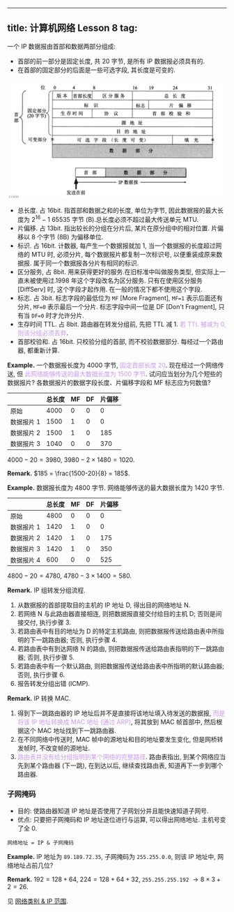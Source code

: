 
---
title: 计算机网络 Lesson 8
tag: [](/index.md)
---

<style>
hint {
  color: gray;  
}
em {
  color: rgb(201, 152, 244);
  font-style: normal;
}
</style>

一个 IP 数据报由首部和数据两部分组成: 
- 首部的前一部分是固定长度, 共 20 字节, 是所有 IP 数据报必须具有的. 
- 在首部的固定部分的后面是一些可选字段, 其长度是可变的. 

<p style="text-align: center;"><img src="./ipv4-header.png" style="border-radius: 0.2em; width: 500px;"></p>

- 总长度. 占 16bit. 指首部和数据之和的长度, 单位为字节, 因此数据报的最大长度为 $2^{16}-1$ 65535 字节 (B).总长度必须不超过最大传送单元 MTU. 
- 片偏移. 占 13bit. 指出较长的分组在分片后, 某片在原分组中的相对位置. 片偏移以 8 个字节 (8B) 为偏移单位. 
- 标识. 占 16bit. 计数器, 每产生一个数据报就加 1, 当一个数据报的长度超过网络的 MTU 时, 必须分片, 每个数据报片都复制一次标识号, 以便重装成原来数据报. 属于同一个数据报各分片有相同的标识. 
- 区分服务, 占 8bit. 用来获得更好的服务.在旧标准中叫做服务类型, 但实际上一直未被使用过.1998 年这个字段改名为区分服务. 只有在使用区分服务 [DiffServ] 时, 这个字段才起作用. 在一般的情况下都不使用这个字段. 
- 标志. 占 3bit. 标志字段的最低位为 `MF` [More Fragment], `MF=1` 表示后面还有分片, `MF=0` 表示最后一个分片. 标志字段中间一位是 DF [Don't Fragment], 只有当 `DF=0` 时才允许分片. 
- 生存时间 TTL. 占 8bit. 路由器在转发分组前, 先把 TTL 减 1. *若 TTL 被减为 0, 则该分组必须丢弃*. 
- 首部校验和. 占 16bit. 只校验分组的首部, 而不校验数据部分. 每经过一个路由器, 都重新计算. 

$\textbf{Example.}$ 一个数据报长度为 4000 字节, *固定首部长度 20*. 现在经过一个网络传送, 但 *此网络能够传送的最大数据长度为 1500 字节*. 试问应当划分为几个短些的数据报片? 各数据报片的数据字段长度、片偏移字段和 MF 标志应为何数值?

|  | 总长度 | MF | DF | 片偏移 |
| - | - | - | - | - |
| 原始 | 4000 | 0 | 0 | 0 | 
| 数据报片 1 | 1500 | 1 | 0 | 0 |
| 数据报片 2 | 1500 | 1 | 0 | 185 |
| 数据报片 3 | 1040 | 0 | 0 | 370 |

$4000 - 20 = 3980$, $3980 - 2 \times 1480 = 1020$. 

$\textbf{Remark.}$ $185 = \frac{1500-20}{8} = 185$. 

$\textbf{Example.}$ 数据报长度为 4800 字节. 网络能够传送的最大数据长度为 1420 字节. 

|  | 总长度 | MF | DF | 片偏移 |
| - | - | - | - | - |
| 原始 | 4800 | 0 | 0 | 0 | 
| 数据报片 1 | 1420 | 1 | 0 | 0 |
| 数据报片 2 | 1420 | 1 | 0 | 175 |
| 数据报片 3 | 1420 | 1 | 0 | 350 |
| 数据报片 4 | 600 | 0 | 0 | 525 |

$4800-20 = 4780$, $4780 - 3 \times 1400 = 580$. 

$\textbf{Remark.}$ IP 组转发分组流程. 
1. 从数据报的首部提取目的主机的 IP 地址 D, 得出目的网络地址 N.
2. 若网络 N 与此路由器直接相连, 则把数据报直接交付给目的主机 D; 否则是间接交付, 执行步骤 3.
3. 若路由表中有目的地址为 D 的特定主机路由, 则把数据报传送给路由表中所指明的下一跳路由器; 否则, 执行步骤 4. 
4. 若路由表中有到达网络 N 的路由, 则把数据报传送给路由表指明的下一跳路由器; 否则, 执行步骤 5. 
5. 若路由表中有一个默认路由, 则把数据报传送给路由表中所指明的默认路由器; 否则, 执行步骤 6. 
6. 报告转发分组出错 (ICMP).


$\textbf{Remark.}$ IP 转换 MAC. 

1. 得到下一跳路由器的 IP 地址后并不是直接将该地址填入待发送的数据报, *而是将该 IP 地址转换成 MAC 地址 (通过 ARP)*, 将其放到 MAC 帧首部中, 然后根据这个 MAC 地址找到下一跳路由器.
1. 在不同网络中传送时, MAC 帧中的源地址和目的地址要发生变化, 但是网桥转发帧时, 不改变帧的源地址. 
1. *路由表并没有给分组指明到某个网络的完整路径*. 路由表指出, 到某个网络应当先到某个路由器 (下一跳), 在到达以后, 继续查找路由表, 知道再下一步到哪个路由器. 

### 子网掩码

- 目的: 使路由器知道 IP 地址是否使用了子网划分并且能快速知道子网号. 
- 优点: 只要把子网掩码和 IP 地址逐位进行与运算, 可以得出网络地址. 主机号变了全 0. 

`网络地址 = IP & 子网掩码`

$\textbf{Example.}$ IP 地址为 `89.189.72.35`, 子网掩码为 `255.255.0.0`, 则该 IP 地址中, 网络地址占前几位? 

$\textbf{Remark.}$ $192 = 128 + 64$, $224 = 128 + 64 + 32$, `255.255.255.192` $\to 8 \times 3 + 2 = 26$. 

见 [网络类别 & IP 范围](/course-notes/network/lesson-7.md).

[](/408/network/address-count.md#:embed)
